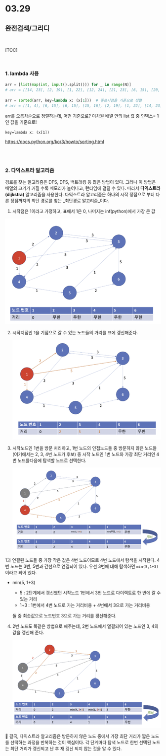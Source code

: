 # 03.29

## 완전검색/그리디

<br>

[TOC]

<br>

### 1. lambda 사용

```python
arr = [list(map(int, input().split())) for _ in range(N)]
# arr = [[14, 23], [2, 19], [1, 22], [12, 24], [21, 23], [6, 15], [20, 24], [1, 4], [6, 15], [15, 16]]
    
arr = sorted(arr, key=lambda x: (x[1]))  # 종료시점을 기준으로 정렬
# arr = [[1, 4], [6, 15], [6, 15], [15, 16], [2, 19], [1, 22], [14, 23], [21, 23], [12, 24], [20, 24]]
```

arr를 오름차순으로 정렬하는데, 어떤 기준으로? 이차원 배열 안의 list 값 중 인덱스= 1인 값을 기준으로!

`key=lambda x: (x[1])`

https://docs.python.org/ko/3/howto/sorting.html

<br>

<br>

### 2. 다익스트라 알고리즘

경로를 찾는 알고리즘은 DFS, DFS, 백트래킹 등 많은 방법이 있다. 그러나 이 방법은 배열의 크기가 커질 수록 메모리가 늘어나고, 런타임에 걸릴 수 있다. 따라서 **다익스트라(dijkstra)** 알고리즘을 사용한다. 다익스트라 알고리즘은 하나의 시작 정점으로 부터 다른 정점까지의 최단 경로를 찾는 _최단경로 알고리즘_이다.

1. 시작점은 1이라고 가정하고, 표에서 1은 0, 나머지는 inf(python)에서 가장 큰 값

![image-20220329234406624](0329_완전검색_그리디(실습).assets/image-20220329234406624.png)

2. 시작지점인 1을 기점으로 갈 수 있는 노드들의 거리를 표에 갱신해준다.

   ![image-20220329235758301](0329_완전검색_그리디(실습).assets/image-20220329235758301.png)

3. 시작노드인 1번을 방문 처리하고, 1번 노드의 인접노드들 중 방문하지 않은 노드들(여기에서는 2, 3, 4번 노드가 후보) 중 시작 노드인 1번 노드와 가장 최단 거리인 4번 노드를다음에 탐색할 노드로 선택한다.

   ![image-20220329235923697](0329_완전검색_그리디(실습).assets/image-20220329235923697.png)

1과 연결된 노드들 중 가장 작은 값은 4번 노드이므로 4번 노드에서 탐색을 시작한다. 4번 노드는 3번, 5번과 간선으로 연결되어 있다. 우선 3번에 대해 탐색하면 `min(5,1+3)`이라고 되어 있다. 

* min(5, 1+3)

  * 5 : 2단계에서 갱신했던 시작노드 1번에서 3번 노드로 다이렉트로 한 번에 갈 수 있는 거리
  * 1+3 : 1번에서 4번 노드로 가는 거리비용 + 4번에서 3으로 가는 거리비용 

  둘 중 최솟값으로 노드번호 3으로 가는 거리를 갱신해준다. 

4. 2번 노드도 똑같은 방법으로 해주는데, 2번 노드에서 열결되어 있는 노드인 3, 4의 값을 갱신해 준다. 

   ![image-20220330001601866](0329_완전검색_그리디(실습).assets/image-20220330001601866.png)

:seedling: 결국, 다익스트라 알고리즘은 방문하지 않은 노드 중에서 가장 최단 거리가 짧은 노드를 선택하는 과정을 반복하는 것이 핵심이다. 각 단계마다 탐색 노드로 한번 선택된 노드는 최단 거리가 갱신되고 난 후 재 갱신 되지 않는 것을 알 수 있다. 
